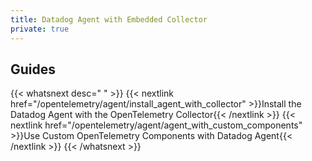 ```yaml
---
title: Datadog Agent with Embedded Collector
private: true
---
```


## Guides

{{< whatsnext desc=" " >}}
    {{< nextlink href="/opentelemetry/agent/install_agent_with_collector" >}}Install the Datadog Agent with the OpenTelemetry Collector{{< /nextlink >}}
    {{< nextlink href="/opentelemetry/agent/agent_with_custom_components" >}}Use Custom OpenTelemetry Components with Datadog Agent{{< /nextlink >}}
{{< /whatsnext >}}